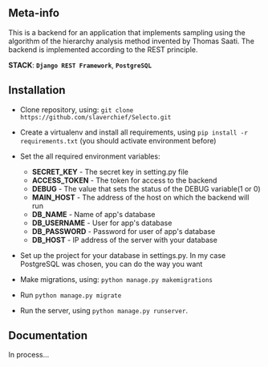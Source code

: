 ## Meta-info

This is a backend for an application that implements sampling using the algorithm of the hierarchy analysis method invented by Thomas Saati. The backend is implemented according to the REST principle.

**STACK**: **`Django REST Framework`**, **`PostgreSQL`**

## Installation

- Clone repository, using: `git clone https://github.com/slaverchief/Selecto.git`

- Create a virtualenv and install all requirements, using `pip install -r requirements.txt` (you should activate environment before)

- Set the all required environment variables:
	- **SECRET_KEY** - The secret key in setting.py file
	- **ACCESS_TOKEN** - The token for access to the backend
	- **DEBUG** - The value that sets the status of the DEBUG variable(1 or 0)
	- **MAIN_HOST** - The address of the host on which the backend will run
	- **DB_NAME** - Name of app's database
	- **DB_USERNAME** - User for app's database
	- **DB_PASSWORD** - Password for user of app's database
	- **DB_HOST** - IP address of the server with your database

- Set up the project for your database in settings.py. In my case PostgreSQL was chosen, you can do the way you want

- Make migrations, using: `python manage.py makemigrations`

- Run `python manage.py migrate`

- Run the server, using `python manage.py runserver`.

## Documentation

In process...

